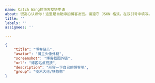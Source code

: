 ```yaml
---
name: Catch Wang的博客友链申请
about: 很高心认识你！这里是自助添加博客友链。请遵守 JSON 格式，在双引号中填写。
title: ''
labels: ''
assignees: ''

---
```


<!-- 请在双引号中填写，不要修改模板格式 -->
```json
{
    "title": "博客站点",
    "avatar": "博主头像外链",
    "screenshot": "博客截图外链",
    "url": "博客站点链接",
    "description": "形容一下自己的博客吧",
    "group": "技术大佬/铁憨憨"
}
```





  